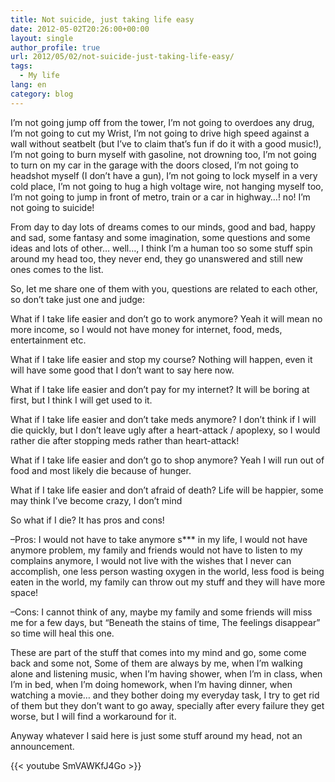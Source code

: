 ```yaml
---
title: Not suicide, just taking life easy
date: 2012-05-02T20:26:00+00:00
layout: single
author_profile: true
url: 2012/05/02/not-suicide-just-taking-life-easy/
tags:
  - My life
lang: en
category: blog
---
```

I’m not going jump off from the tower, I’m not going to overdoes any drug, I’m not going to cut my Wrist, I’m not going to drive high speed against a wall without seatbelt (but I’ve to claim that’s fun if do it with a good music!), I’m not going to burn myself with gasoline, not drowning too, I’m not going to turn on my car in the garage with the doors closed, I’m not going to headshot myself (I don’t have a gun), I’m not going to lock myself in a very cold place, I’m not going to hug a high voltage wire, not hanging myself too, I’m not going to jump in front of metro, train or a car in highway…! no! I’m not going to suicide!

From day to day lots of dreams comes to our minds, good and bad, happy and sad, some fantasy and some imagination, some questions and some ideas and lots of other… well…, I think I’m a human too so some stuff spin around my head too, they never end, they go unanswered and still new ones comes to the list.

So, let me share one of them with you, questions are related to each other, so don’t take just one and judge:

What if I take life easier and don’t go to work anymore? Yeah it will mean no more income, so I would not have money for internet, food, meds, entertainment etc.

What if I take life easier and stop my course? Nothing will happen, even it will have some good that I don’t want to say here now.

What if I take life easier and don’t pay for my internet? It will be boring at first, but I think I will get used to it.

What if I take life easier and don’t take meds anymore? I don’t think if I will die quickly, but I don’t leave ugly after a heart-attack / apoplexy, so I would rather die after stopping meds rather than heart-attack!

What if I take life easier and don’t go to shop anymore? Yeah I will run out of food and most likely die because of hunger.

What if I take life easier and don’t afraid of death? Life will be happier, some may think I’ve become crazy, I don’t mind

So what if I die? It has pros and cons!

–Pros: I would not have to take anymore s\*** in my life, I would not have anymore problem, my family and friends would not have to listen to my complains anymore, I would not live with the wishes that I never can accomplish, one less person wasting oxygen in the world, less food is being eaten in the world, my family can throw out my stuff and they will have more space!

–Cons: I cannot think of any, maybe my family and some friends will miss me for a few days, but “Beneath the stains of time, The feelings disappear” so time will heal this one.

These are part of the stuff that comes into my mind and go, some come back and some not, Some of them are always by me, when I’m walking alone and listening music, when I’m having shower, when I’m in class, when I’m in bed, when I’m doing homework, when I’m having dinner, when watching a movie… and they bother doing my everyday task, I try to get rid of them but they don’t want to go away, specially after every failure they get worse, but I will find a workaround for it.

Anyway whatever I said here is just some stuff around my head, not an announcement.

{{< youtube SmVAWKfJ4Go >}}
